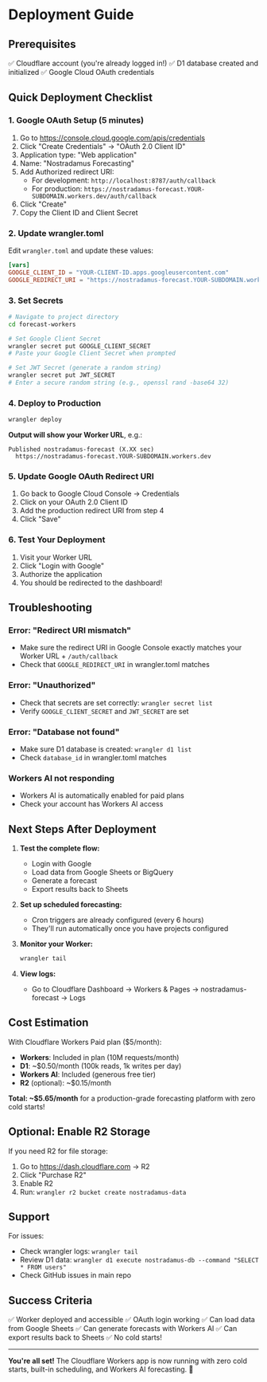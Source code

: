 # Deployment Guide

## Prerequisites

✅ Cloudflare account (you're already logged in!)
✅ D1 database created and initialized
✅ Google Cloud OAuth credentials

## Quick Deployment Checklist

### 1. Google OAuth Setup (5 minutes)

1. Go to https://console.cloud.google.com/apis/credentials
2. Click "Create Credentials" → "OAuth 2.0 Client ID"
3. Application type: "Web application"
4. Name: "Nostradamus Forecasting"
5. Add Authorized redirect URI:
   - For development: `http://localhost:8787/auth/callback`
   - For production: `https://nostradamus-forecast.YOUR-SUBDOMAIN.workers.dev/auth/callback`
6. Click "Create"
7. Copy the Client ID and Client Secret

### 2. Update wrangler.toml

Edit `wrangler.toml` and update these values:

```toml
[vars]
GOOGLE_CLIENT_ID = "YOUR-CLIENT-ID.apps.googleusercontent.com"
GOOGLE_REDIRECT_URI = "https://nostradamus-forecast.YOUR-SUBDOMAIN.workers.dev/auth/callback"
```

### 3. Set Secrets

```bash
# Navigate to project directory
cd forecast-workers

# Set Google Client Secret
wrangler secret put GOOGLE_CLIENT_SECRET
# Paste your Google Client Secret when prompted

# Set JWT Secret (generate a random string)
wrangler secret put JWT_SECRET
# Enter a secure random string (e.g., openssl rand -base64 32)
```

### 4. Deploy to Production

```bash
wrangler deploy
```

**Output will show your Worker URL**, e.g.:
```
Published nostradamus-forecast (X.XX sec)
  https://nostradamus-forecast.YOUR-SUBDOMAIN.workers.dev
```

### 5. Update Google OAuth Redirect URI

1. Go back to Google Cloud Console → Credentials
2. Click on your OAuth 2.0 Client ID
3. Add the production redirect URI from step 4
4. Click "Save"

### 6. Test Your Deployment

1. Visit your Worker URL
2. Click "Login with Google"
3. Authorize the application
4. You should be redirected to the dashboard!

## Troubleshooting

### Error: "Redirect URI mismatch"
- Make sure the redirect URI in Google Console exactly matches your Worker URL + `/auth/callback`
- Check that `GOOGLE_REDIRECT_URI` in wrangler.toml matches

### Error: "Unauthorized"
- Check that secrets are set correctly: `wrangler secret list`
- Verify `GOOGLE_CLIENT_SECRET` and `JWT_SECRET` are set

### Error: "Database not found"
- Make sure D1 database is created: `wrangler d1 list`
- Check `database_id` in wrangler.toml matches

### Workers AI not responding
- Workers AI is automatically enabled for paid plans
- Check your account has Workers AI access

## Next Steps After Deployment

1. **Test the complete flow:**
   - Login with Google
   - Load data from Google Sheets or BigQuery
   - Generate a forecast
   - Export results back to Sheets

2. **Set up scheduled forecasting:**
   - Cron triggers are already configured (every 6 hours)
   - They'll run automatically once you have projects configured

3. **Monitor your Worker:**
   ```bash
   wrangler tail
   ```

4. **View logs:**
   - Go to Cloudflare Dashboard → Workers & Pages → nostradamus-forecast → Logs

## Cost Estimation

With Cloudflare Workers Paid plan ($5/month):

- **Workers**: Included in plan (10M requests/month)
- **D1**: ~$0.50/month (100k reads, 1k writes per day)
- **Workers AI**: Included (generous free tier)
- **R2** (optional): ~$0.15/month

**Total: ~$5.65/month** for a production-grade forecasting platform with zero cold starts!

## Optional: Enable R2 Storage

If you need R2 for file storage:

1. Go to https://dash.cloudflare.com → R2
2. Click "Purchase R2"
3. Enable R2
4. Run: `wrangler r2 bucket create nostradamus-data`

## Support

For issues:
- Check wrangler logs: `wrangler tail`
- Review D1 data: `wrangler d1 execute nostradamus-db --command "SELECT * FROM users"`
- Check GitHub issues in main repo

## Success Criteria

✅ Worker deployed and accessible
✅ OAuth login working
✅ Can load data from Google Sheets
✅ Can generate forecasts with Workers AI
✅ Can export results back to Sheets
✅ No cold starts!

---

**You're all set!** The Cloudflare Workers app is now running with zero cold starts, built-in scheduling, and Workers AI forecasting. 🎉
